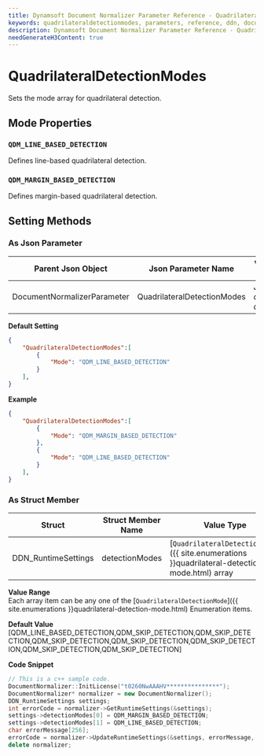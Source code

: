 ```yaml
---
title: Dynamsoft Document Normalizer Parameter Reference - QuadrilateralDetectionModes
keywords: quadrilateraldetectionmodes, parameters, reference, ddn, documentation
description: Dynamsoft Document Normalizer Parameter Reference - QuadrilateralDetectionModes
needGenerateH3Content: true
---
```


# QuadrilateralDetectionModes
Sets the mode array for quadrilateral detection.

## Mode Properties

### `QDM_LINE_BASED_DETECTION`
Defines line-based quadrilateral detection.


### `QDM_MARGIN_BASED_DETECTION`
Defines margin-based quadrilateral detection.


## Setting Methods
### As Json Parameter

| Parent Json Object | Json Parameter Name | Value Type | 
| ------------------ | ------------------- | ---------- |
| DocumentNormalizerParameter | QuadrilateralDetectionModes | *JSON object array* |

**Default Setting**   
```json
{
    "QuadrilateralDetectionModes":[
        {
            "Mode": "QDM_LINE_BASED_DETECTION"
        }
    ],
}
```

**Example**  
```json
{
    "QuadrilateralDetectionModes":[
        {
            "Mode": "QDM_MARGIN_BASED_DETECTION"
        },
        {
            "Mode": "QDM_LINE_BASED_DETECTION"
        }
    ],
}
```

### As Struct Member

| Struct | Struct Member Name | Value Type | 
| ------ | ------------------ | ---------- |
| DDN_RuntimeSettings | detectionModes | [`QuadrilateralDetectionMode`]({{ site.enumerations }}quadrilateral-detection-mode.html) array |

**Value Range**    
    Each array item can be any one of the [`QuadrilateralDetectionMode`]({{ site.enumerations }}quadrilateral-detection-mode.html) Enumeration items.

**Default Value**   
    [QDM_LINE_BASED_DETECTION,QDM_SKIP_DETECTION,QDM_SKIP_DETECTION,QDM_SKIP_DETECTION,QDM_SKIP_DETECTION,QDM_SKIP_DETECTION,QDM_SKIP_DETECTION,QDM_SKIP_DETECTION]

**Code Snippet**  
```cpp
// This is a c++ sample code.
DocumentNormalizer::InitLicense("t0260NwAAAHV***************");
DocumentNormalizer* normalizer = new DocumentNormalizer();
DDN_RuntimeSettings settings;
int errorCode = normalizer->GetRuntimeSettings(&settings);
settings->detectionModes[0] = QDM_MARGIN_BASED_DETECTION;
settings->detectionModes[1] = QDM_LINE_BASED_DETECTION;
char errorMessage[256];
errorCode = normalizer->UpdateRuntimeSettings(&settings, errorMessage, 256);
delete normalizer;
```

